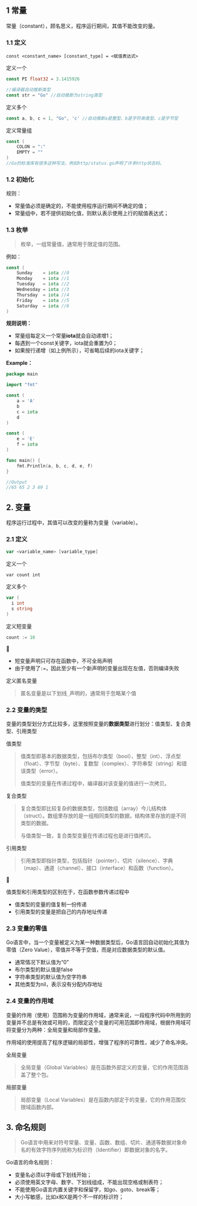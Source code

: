 ## 1 常量

常量（constant），顾名思义，程序运行期间，其值不能改变的量。

### 1.1 定义

```
const <constant_name> [constant_type] = <赋值表达式>
```

定义一个

```go
const PI float32 = 3.1415926

//编译器自动推断类型
const str = "Go" //自动推断为string类型
```

定义多个

```go
const a, b, c = 1, "Go", 'c' //自动推断a是整型、b是字符串类型、c是字节型
```

定义常量组

```go
const (
	COLON = ":"
	EMPTY = ""
)
//Go的标准库有很多这种写法，例如http/status.go声明了许多http状态码。
```

### 1.2 初始化

规则：

- 常量值必须是确定的，不能使用程序运行期间不确定的值；
- 常量组中，若不提供初始化值，则默认表示使用上行的赋值表达式；

### 1.3 枚举

> 枚举，一组常量值，通常用于限定值的范围。

例如：

```go
const (
	Sunday    = iota //0
	Monday    = iota //1
	Tuesday   = iota //2
	Wednesday = iota //3
	Thursday  = iota //4
	Friday    = iota //5
	Saturday  = iota //6
)
```

**规则说明：**

- 常量组每定义一个常量**iota**就会自动递增1；
- 每遇到一个const关键字，iota就会重置为0；
- 如果按行递增（如上例所示），可省略后续的iota关键字；

**Example：**

```go
package main

import "fmt"

const (
	a = 'A'
	b
	c = iota
	d
)

const (
	e = 'E'
	f = iota
)

func main() {
	fmt.Println(a, b, c, d, e, f)
}

//Output
//65 65 2 3 69 1
```

## 2. 变量

程序运行过程中，其值可以改变的量称为变量（variable）。

### 2.1 定义

```go
var <variable_name> [variable_type]
```

定义一个

```
var count int 
```

定义多个

```go
var (
  i int 
  s string
)
```

定义短变量

```go
count := 10 
```

👣 

- 短变量声明只可存在函数中，不可全局声明
- 由于使用了`:=`，因此至少有一个新声明的变量出现在左值，否则编译失败

定义匿名变量

> 匿名变量是以下划线`_`声明的，通常用于忽略某个值

### 2.2 变量的类型

变量的类型划分方式比较多，这里按照变量的**数据类型**进行划分：值类型、复合类型、引用类型

值类型

> 值类型即基本的数据类型，包括布尔类型（bool）、整型（int）、浮点型（float）、字节型（byte）、复数型（complex）、字符串型（string）和错误类型（error）。
>
> 值类型的变量在传递过程中，编译器对该变量的值进行一次拷贝。

复合类型

> 复合类型即比较复杂的数据类型，包括数组（array）今儿结构体（struct）。数组里存放的是一组相同类型的数据，结构体里存放的是不同类型的数据。
>
> 与值类型一致，复合类型变量在传递过程也是进行值拷贝。

引用类型

> 引用类型即指针类型，包括指针（pointer）、切片（silence）、字典（map）、通道（channel）、接口（interface）和函数（function）。

👣 

值类型和引用类型的区别在于，在函数参数传递过程中

- 值类型的变量的值复制一份传递
- 引用类型的变量是把自己的内存地址传递

### 2.3 变量的零值

Go语言中，当一个变量被定义为某一种数据类型后，Go语言回自动初始化其值为零值（Zero Value），零值并不等于空值，而是对应数据类型的默认值。

- 通常情况下默认值为“0”
- 布尔类型的默认值是false
- 字符串类型的默认值为空字符串
- 其他类型为nil，表示没有分配内存地址

### 2.4 变量的作用域

变量的作用（使用）范围称为变量的作用域，通常来说，一段程序代码中所用到的变量并不总是有效或可用的，而限定这个变量的可用范围即作用域，根据作用域可将变量分为两种：全局变量和局部作变量。

作用域的使用提高了程序逻辑的局部性，增强了程序的可靠性，减少了命名冲突。

全局变量

>全局变量（Global Variables）是在函数外部定义的变量，它的作用范围涵盖了整个包。

局部变量

> 局部变量（Local Variables）是在函数内部定于的变量，它的作用范围仅限域函数内部。

## 3. 命名规则

> Go语言中用来对符号常量、变量、函数、数组、切片、通道等数据对象命名的有效字符序列统称为标识符（Identifier）即数据对象的名字。

Go语言的命名规则：

- 变量名必须以字母或下划线开始；
- 必须使用英文字母、数字、下划线组成，不能出现空格或制表符；
- 不能使用Go语言内置关键字和保留字，如go、goto、break等；
- 大小写敏感，比如x和X是两个不一样的标识符；

